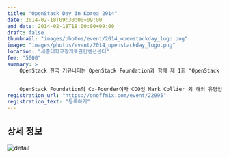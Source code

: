 ```yaml
---
title: "OpenStack Day in Korea 2014"
date: 2014-02-18T09:30:00+09:00
end_date: 2014-02-18T18:00:00+09:00
draft: false
thumbnail: "images/photos/event/2014_openstackday_logo.png"
image: "images/photos/event/2014_openstackday_logo.png"
location: "세종대학교광개토관컨벤션센터"
fee: "5000"
summary: >
    OpenStack 한국 커뮤니티는 OpenStack Foundation과 함께 제 1회 "OpenStack Day in Korea" 행사를 개최하고자 합니다.


    OpenStack Foundation의 Co-Founder이자 COO인 Mark Collier 외 해외 유명인사의 Keynote와 OpenStack 및 클라우드와 관련된 기술, 비지니스 케이스에 대한 발표가 진행될 예정이며, OpenStack 초보자들을 위한 기본 Training Session도 준비되어 있습니다.
registration_url: "https://onoffmix.com/event/22995"
registration_text: "등록하기"
---
```


## 상세 정보

![detail](http://cfile1.onoffmix.com/attach/hWFIEvKPgR8xfPkvi8Lh9Op0g8WRNWxb)